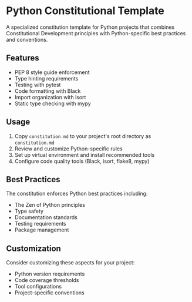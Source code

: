 # Python Constitutional Template

A specialized constitution template for Python projects that combines Constitutional Development principles with Python-specific best practices and conventions.

## Features

- PEP 8 style guide enforcement
- Type hinting requirements
- Testing with pytest
- Code formatting with Black
- Import organization with isort
- Static type checking with mypy

## Usage

1. Copy `constitution.md` to your project's root directory as `constitution.md`
2. Review and customize Python-specific rules
3. Set up virtual environment and install recommended tools
4. Configure code quality tools (Black, isort, flake8, mypy)

## Best Practices

The constitution enforces Python best practices including:
- The Zen of Python principles
- Type safety
- Documentation standards
- Testing requirements
- Package management

## Customization

Consider customizing these aspects for your project:
- Python version requirements
- Code coverage thresholds
- Tool configurations
- Project-specific conventions
